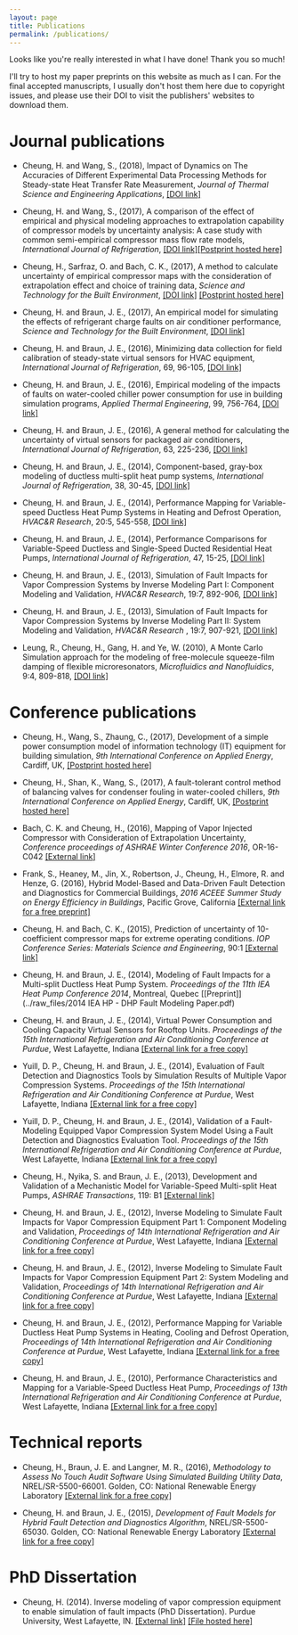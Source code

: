 ```yaml
---
layout: page
title: Publications
permalink: /publications/
---
```


Looks like you're really interested in what I have done! Thank you so much!

I'll try to host my paper preprints on this website as much as I can. For the final accepted manuscripts, I usually don't host them here due to copyright issues, and please use their DOI to visit the publishers' websites to download them.

# Journal publications
* Cheung, H. and Wang, S., (2018), Impact of Dynamics on The Accuracies of Different Experimental Data Processing Methods for Steady-state Heat Transfer Rate Measurement, _Journal of Thermal Science and Engineering Applications_, [[DOI link]](http://dx.doi.org/10.1115/1.4037543)

* Cheung, H. and Wang, S., (2017), A comparison of the effect of empirical and physical modeling approaches to extrapolation capability of compressor models by uncertainty analysis: A case study with common semi-empirical compressor mass flow rate models, _International Journal of Refrigeration_, [[DOI link]](https://doi.org/10.1016/j.ijrefrig.2017.11.020)[[Postprint hosted here]](../raw_files/Postprint-withSupp-Cheung-2017-JIJR.pdf)

* Cheung, H., Sarfraz, O. and Bach, C. K., (2017), A method to calculate uncertainty of empirical compressor maps with the consideration of extrapolation effect and choice of training data, _Science and Technology for the Built Environment_, [[DOI link]](http://dx.doi.org/10.1080/23744731.2017.1372805) [[Postprint hosted here]](../raw_files/Postprint-Cheung-2017-STBE.pdf)

* Cheung, H. and Braun, J. E., (2017), An empirical model for simulating the effects of refrigerant charge faults on air conditioner performance, _Science and Technology for the Built Environment_, [[DOI link]](http://dx.doi.org/10.1080/23744731.2016.1260419)

* Cheung, H. and Braun, J. E., (2016), Minimizing data collection for field calibration of steady-state virtual sensors for HVAC equipment, _International Journal of Refrigeration_, 69, 96-105, [[DOI link]](http://dx.doi.org/10.1016/j.ijrefrig.2016.05.007)

* Cheung, H. and Braun, J. E., (2016), Empirical modeling of the impacts of faults on water-cooled chiller power consumption for use in building simulation programs, _Applied Thermal Engineering_, 99, 756-764, [[DOI link]](http://www.sciencedirect.com/science/article/pii/S1359431116300692)

* Cheung, H. and Braun, J. E., (2016), A general method for calculating the uncertainty of virtual sensors for packaged air conditioners, _International Journal of Refrigeration_, 63, 225-236, [[DOI link]](http://www.sciencedirect.com/science/article/pii/S0140700715001917)

* Cheung, H. and Braun, J. E., (2014), Component-based, gray-box modeling of ductless multi-split heat pump systems, _International Journal of Refrigeration_, 38, 30-45, [[DOI link]](http://www.sciencedirect.com/science/article/pii/S0140700713002855)

* Cheung, H. and Braun, J. E., (2014), Performance Mapping for Variable-speed Ductless Heat Pump Systems in Heating and Defrost Operation, _HVAC&R Research_, 20:5, 545-558, [[DOI link]](http://www.tandfonline.com/doi/abs/10.1080/10789669.2014.917934)

* Cheung, H. and Braun, J. E., (2014), Performance Comparisons for Variable-Speed Ductless and Single-Speed Ducted Residential Heat Pumps, _International Journal of Refrigeration_,  47, 15-25, [[DOI link]](http://www.tandfonline.com/doi/abs/10.1080/10789669.2014.917934)

* Cheung, H. and Braun, J. E., (2013), Simulation of Fault Impacts for Vapor Compression Systems by Inverse Modeling Part I: Component Modeling and Validation, _HVAC&R Research_, 19:7, 892-906, [[DOI link]](http://www.tandfonline.com/doi/abs/10.1080/10789669.2013.824800)

* Cheung, H. and Braun, J. E., (2013), Simulation of Fault Impacts for Vapor Compression Systems by Inverse Modeling Part II: System Modeling and Validation, _HVAC&R Research_ , 19:7, 907-921, [[DOI link]](http://www.tandfonline.com/doi/abs/10.1080/10789669.2013.819769)

* Leung, R., Cheung, H., Gang, H. and Ye, W. (2010), A Monte Carlo Simulation approach for the modeling of free-molecule squeeze-film damping of flexible microresonators, _Microfluidics and Nanofluidics_, 9:4, 809-818, [[DOI link]](https://doi.org/10.1007/s10404-010-0597-0)

# Conference publications
* Cheung, H., Wang, S., Zhaung, C., (2017), Development of a simple power consumption model of information technology (IT) equipment for building simulation, _9th International Conference on Applied Energy_, Cardiff, UK, [[Postprint hosted here]](../raw_files/ICAE-2017-DataCenterModel.pdf)

* Cheung, H., Shan, K., Wang, S., (2017), A fault-tolerant control method of balancing valves for condenser fouling in water-cooled chillers, _9th International Conference on Applied Energy_, Cardiff, UK, [[Postprint hosted here]](../raw_files/ICAE-2017-FaultTolerantCtrl.pdf)

* Bach, C. K. and Cheung, H., (2016), Mapping of Vapor Injected Compressor with Consideration of Extrapolation Uncertainty, _Conference proceedings of ASHRAE Winter Conference 2016_, OR-16-C042 [[External link]](http://www.techstreet.com/products/1910166)

* Frank, S., Heaney, M., Jin, X., Robertson, J., Cheung, H., Elmore, R. and Henze, G. (2016), Hybrid Model-Based and Data-Driven Fault Detection and Diagnostics for Commercial Buildings, _2016 ACEEE Summer Study on Energy Efficiency in Buildings_, Pacific Grove, California [[External link for a free preprint]](http://www.nrel.gov/docs/fy16osti/65924.pdf)

* Cheung, H. and Bach, C. K., (2015), Prediction of uncertainty of 10-coefficient compressor maps for extreme operating conditions. _IOP Conference Series: Materials Science and Engineering_, 90:1 [[External link]](http://iopscience.iop.org/article/10.1088/1757-899X/90/1/012078/meta)

* Cheung, H. and Braun, J. E., (2014), Modeling of Fault Impacts for a Multi-split Ductless Heat Pump System. _Proceedings of the 11th IEA Heat Pump Conference 2014_, Montreal, Quebec [[Preprint]](../raw_files/2014 IEA HP - DHP Fault Modeling Paper.pdf)

* Cheung, H. and Braun, J. E., (2014), Virtual Power Consumption and Cooling Capacity Virtual Sensors for Rooftop Units. _Proceedings of the 15th International Refrigeration and Air Conditioning Conference at Purdue_, West Lafayette, Indiana [[External link for a free copy]](http://docs.lib.purdue.edu/iracc/1535/)

* Yuill, D. P., Cheung, H. and Braun, J. E., (2014), Evaluation of Fault Detection and Diagnostics Tools by Simulation Results of Multiple Vapor Compression Systems. _Proceedings of the 15th International Refrigeration and Air Conditioning Conference at Purdue_, West Lafayette, Indiana [[External link for a free copy]](http://docs.lib.purdue.edu/iracc/1543/)

* Yuill, D. P., Cheung, H. and Braun, J. E., (2014), Validation of a Fault-Modeling Equipped Vapor Compression System Model Using a Fault Detection and Diagnostics Evaluation Tool. _Proceedings of the 15th International Refrigeration and Air Conditioning Conference at Purdue_, West Lafayette, Indiana [[External link for a free copy]](http://docs.lib.purdue.edu/iracc/1544/)

* Cheung, H., Nyika, S. and Braun, J. E., (2013), Development and Validation of a Mechanistic Model for Variable-Speed Multi-split Heat Pumps, _ASHRAE Transactions_, 119: B1 [[External link]](http://search.proquest.com/openview/d458a4cf287887485fe02d0889e8c1fa/1?pq-origsite=gscholar)

* Cheung, H. and Braun, J. E., (2012), Inverse Modeling to Simulate Fault Impacts for Vapor Compression Equipment Part 1:  Component Modeling and Validation, _Proceedings of 14th International Refrigeration and Air Conditioning Conference at Purdue_, West Lafayette, Indiana [[External link for a free copy]](http://docs.lib.purdue.edu/herrick/76/)

* Cheung, H. and Braun, J. E., (2012), Inverse Modeling to Simulate Fault Impacts for Vapor Compression Equipment Part 2:  System Modeling and Validation, _Proceedings of 14th International Refrigeration and Air Conditioning Conference at Purdue_, West Lafayette, Indiana [[External link for a free copy]](http://docs.lib.purdue.edu/iracc/1167/)

* Cheung, H. and Braun, J. E., (2012), Performance Mapping for Variable Ductless Heat Pump Systems in Heating, Cooling and Defrost Operation, _Proceedings of 14th International Refrigeration and Air Conditioning Conference at Purdue_, West Lafayette, Indiana [[External link for a free copy]](http://docs.lib.purdue.edu/iracc/1240/)

* Cheung, H. and Braun, J. E., (2010), Performance Characteristics and Mapping for a Variable-Speed Ductless Heat Pump, _Proceedings of 13th International Refrigeration and Air Conditioning Conference at Purdue_, West Lafayette, Indiana [[External link for a free copy]](http://docs.lib.purdue.edu/herrick/6/)

# Technical reports
* Cheung, H., Braun, J. E. and Langner, M. R., (2016), _Methodology to Assess No Touch Audit Software Using Simulated Building Utility Data_, NREL/SR-5500-66001. Golden, CO: National Renewable Energy Laboratory [[External link for a free copy]](http://www.nrel.gov/docs/fy17osti/66001.pdf)

* Cheung, H. and Braun, J. E., (2015), _Development of Fault Models for Hybrid Fault Detection and Diagnostics Algorithm_, NREL/SR-5500-65030. Golden, CO: National Renewable Energy Laboratory [[External link for a free copy]](http://www.nrel.gov/docs/fy16osti/65030.pdf)

# PhD Dissertation
* Cheung, H. (2014). Inverse modeling of vapor compression equipment to enable simulation of fault impacts (PhD Dissertation). Purdue University, West Lafayette, IN. [[External link]](http://docs.lib.purdue.edu/dissertations/AAI3668777/) [[File hosted here]](../raw_files/Final_dissertation_edit.pdf)
